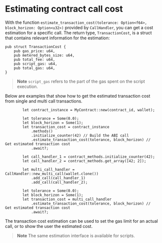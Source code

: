 # Estimating contract call cost

With the function `estimate_transaction_cost(tolerance: Option<f64>, block_horizon: Option<u32>)` provided by `CallHandler`, you can get a cost estimation for a specific call. The return type, `TransactionCost`, is a struct that contains relevant information for the estimation:

```rust,ignore
pub struct TransactionCost {
    pub gas_price: u64,
    pub metered_bytes_size: u64,
    pub total_fee: u64,
    pub script_gas: u64,
    pub total_gas: u64,
}
```

> **Note** `script_gas` refers to the part of the gas spent on the script execution.

Below are examples that show how to get the estimated transaction cost from single and multi call transactions.

```rust,ignore
        let contract_instance = MyContract::new(contract_id, wallet);

        let tolerance = Some(0.0);
        let block_horizon = Some(1);
        let transaction_cost = contract_instance
            .methods()
            .initialize_counter(42) // Build the ABI call
            .estimate_transaction_cost(tolerance, block_horizon) // Get estimated transaction cost
            .await?;
```

```rust,ignore
        let call_handler_1 = contract_methods.initialize_counter(42);
        let call_handler_2 = contract_methods.get_array([42; 2]);

        let multi_call_handler = CallHandler::new_multi_call(wallet.clone())
            .add_call(call_handler_1)
            .add_call(call_handler_2);

        let tolerance = Some(0.0);
        let block_horizon = Some(1);
        let transaction_cost = multi_call_handler
            .estimate_transaction_cost(tolerance, block_horizon) // Get estimated transaction cost
            .await?;
```

The transaction cost estimation can be used to set the gas limit for an actual call, or to show the user the estimated cost.

> **Note** The same estimation interface is available for scripts.
